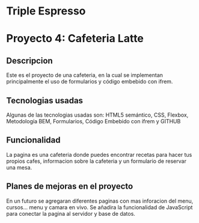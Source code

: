 # Triple Espresso

# Proyecto 4: Cafeteria Latte
## Descripcion 
Este es el proyecto de una cafeteria, en la cual se implementan principalmente el uso de formularios y código embebido con ifrem.
## Tecnologias usadas
Algunas de las tecnologias usadas son:
 HTML5 semántico, CSS, Flexbox, Metodología BEM, Formularios, Código Embebido con ifrem y GITHUB

## Funcionalidad

La pagina es una cafeteria donde puedes encontrar recetas para hacer tus propios cafes,  informacion sobre la cafeteria y un formulario de reservar una mesa. 
   
## Planes de mejoras en el proyecto

En un futuro se agregaran diferentes paginas con mas inforacion del menu, cursos... menu y camara en vivo. Se añadira la funcionalidad de JavaScript para conectar la pagina al servidor y base de datos.

   